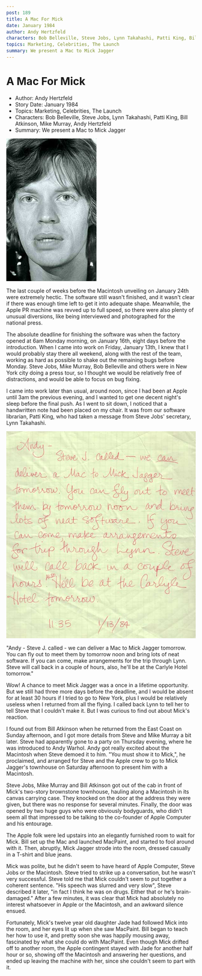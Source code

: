 ```yaml
---
post: 189
title: A Mac For Mick
date: January 1984
author: Andy Hertzfeld
characters: Bob Belleville, Steve Jobs, Lynn Takahashi, Patti King, Bill Atkinson, Mike Murray, Andy Hertzfeld
topics: Marketing, Celebrities, The Launch
summary: We present a Mac to Mick Jagger
---
```


# A Mac For Mick
* Author: Andy Hertzfeld
* Story Date: January 1984
* Topics: Marketing, Celebrities, The Launch
* Characters: Bob Belleville, Steve Jobs, Lynn Takahashi, Patti King, Bill Atkinson, Mike Murray, Andy Hertzfeld
* Summary: We present a Mac to Mick Jagger

![Mick Jagger](images/Macintosh/mick.jpg) 

    
The last couple of weeks before the Macintosh unveiling on January 24th were extremely hectic.  The software still wasn't finished, and it wasn't clear if there was enough time left to get it into adequate shape.  Meanwhile, the Apple PR machine was revved up to full speed, so there were also plenty of unusual diversions, like being interviewed and photographed for the national press.


The absolute deadline for finishing the software was when the factory opened at 6am Monday morning, on January 16th, eight days before the introduction.  When I came into work on Friday, January 13th, I knew that I would probably stay there all weekend, along with the rest of the team, working as hard as possible to shake out the remaining bugs before Monday.  Steve Jobs, Mike Murray, Bob Belleville and others were in New York city doing a press tour, so I thought we would be relatively free of distractions, and would be able to focus on bug fixing.

I came into work later than usual, around noon, since I had been at Apple until 3am the previous evening, and I wanted to get one decent night's sleep before the final push.  As I went to sit down, I noticed that a handwritten note had been placed on my chair.  It was from our software librarian, Patti King, who had taken a message from Steve Jobs' secretary, Lynn Takahashi.

![](images/Macintosh/jagger_note.jpg)

"Andy -  Steve J. called - we can deliver a Mac to Mick Jagger tomorrow.  You can fly out to meet them by tomorrow noon and bring lots of neat software.  If you can come, make arrangements for the trip through Lynn. Steve will call back in a couple of hours, also, he'll be at the Carlyle Hotel tomorrow."

Wow! A chance to meet Mick Jagger was a once in a lifetime opportunity.  But we still had three more days before the deadline, and I would be absent for at least 30 hours if I tried to go to New York, plus I would be relatively useless when I returned from all the flying.  I called back Lynn to tell her to tell Steve that I couldn't make it.  But I was curious to find out about Mick's reaction.

I found out from Bill Atkinson when he returned from the East Coast on Sunday afternoon, and I got more details from Steve and Mike Murray a bit later.  Steve had apparently gone to a party on Thursday evening, where he was introduced to Andy Warhol.  Andy got really excited about the Macintosh when Steve demoed it to him.  "You must show it to Mick,", he proclaimed, and arranged for Steve and the Apple crew to go to Mick Jagger's townhouse on Saturday afternoon to present him with a Macintosh. 

Steve Jobs, Mike Murray and Bill Atkinson got out of the cab in front of Mick's two-story brownstone townhouse, hauling along a Macintosh in its canvas carrying case.   They knocked on the door at the address they were given, but there was no response for several minutes.  Finally, the door was opened by two huge guys who were obviously bodyguards, who didn't seem all that impressed to be talking to the co-founder of Apple Computer and his entourage.

The Apple folk were led upstairs into an elegantly furnished room to wait for Mick.  Bill set up the Mac and launched MacPaint, and started to fool around with it.  Then, abruptly, Mick Jagger strode into the room, dressed casually in a T-shirt and blue jeans.

Mick was polite, but he didn't seem to have heard of Apple Computer, Steve Jobs or the Macintosh.  Steve tried to strike up a conversation, but he wasn't very successful.  Steve told me that Mick couldn't seem to put together a coherent sentence.  "His speech was slurred and very slow", Steve described it later, "in fact I think he was on drugs.  Either that or he's brain-damaged."   After a few minutes, it was clear that Mick had absolutely no interest whatsoever in Apple or the Macintosh, and an awkward silence ensued.

Fortunately, Mick's twelve year old daughter Jade had followed Mick into the room, and her eyes lit up when she saw MacPaint.  Bill began to teach her how to use it, and pretty soon she was happily mousing away, fascinated by what she could do with MacPaint.  Even though Mick drifted off to another room, the Apple contingent stayed with Jade for another half hour or so, showing off the Macintosh and answering her questions, and ended up leaving the machine with her, since she couldn't seem to part with it.

